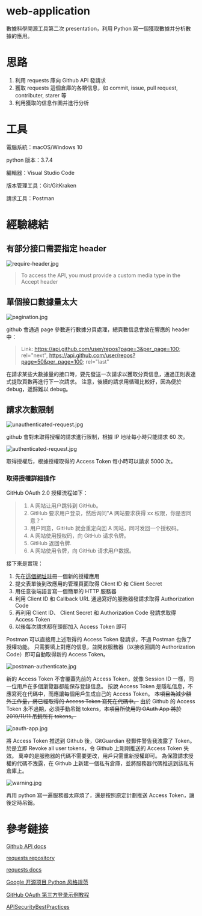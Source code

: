 # web-application

數據科學開源工具第二次 presentation，利用 Python 寫一個獲取數據并分析數據的應用。

# 思路

1. 利用 requests 庫向 Github API 發請求
2. 獲取 requests 這個倉庫的各類信息，如 commit, issue, pull request, contributer, starer 等
3. 利用獲取的信息作圖并進行分析

# 工具

電腦系統：macOS/Windows 10

python 版本：3.7.4

編輯器：Visual Studio Code

版本管理工具：Git/GitKraken

請求工具：Postman

# 經驗總結

## 有部分接口需要指定 header

![require-header.jpg](material/require-header.jpg)

> To access the API, you must provide a custom media type in the Accept header

## 單個接口數據量太大

![pagination.jpg](material/pagination.jpg)

github 會通過 page 參數進行數據分頁處理，總頁數信息會放在響應的 header 中：

> Link: <https://api.github.com/user/repos?page=3&per_page=100>; rel="next",
>   <https://api.github.com/user/repos?page=50&per_page=100>; rel="last"

在請求某些大數據量的接口時，要先發送一次請求以獲取分頁信息，通過正則表達式提取頁數再進行下一次請求。
注意，後續的請求用循環比較好，因為便於 debug，遞歸難以 debug。

## 請求次數限制

![unauthenticated-request.jpg](material/unauthenticated-request.jpg)

github 會對未取得授權的請求進行限制，根據 IP 地址每小時只能請求 60 次。

![authenticated-request.jpg](material/authenticated-request.jpg)

取得授權后，根據授權取得的 Access Token 每小時可以請求 5000 次。

### 取得授權詳細操作

GitHub OAuth 2.0 授權流程如下：

> 1. A 网站让用户跳转到 GitHub。
> 2. GitHub 要求用户登录，然后询问"A 网站要求获得 xx 权限，你是否同意？"
> 3. 用户同意，GitHub 就会重定向回 A 网站，同时发回一个授权码。
> 4. A 网站使用授权码，向 GitHub 请求令牌。
> 5. GitHub 返回令牌.
> 6. A 网站使用令牌，向 GitHub 请求用户数据。

接下來是實現：

1. 先在[這個網址](https://github.com/settings/applications/new)註冊一個新的授權應用
2. 提交表單後到改應用的管理頁面取得 Client ID 和 Client Secret
3. 用任意後端語言寫一個簡單的 HTTP 服務器
4. 利用 Client ID 和 Callback URL 通過寫好的服務器發請求取得 Authorization Code
5. 再利用 Client ID、 Client Secret 和 Authorization Code 發請求取得 Access Token
6. 以後每次請求都在頭部加入 Access Token 即可

Postman 可以直接用上述取得的 Access Token 發請求，不過 Postman 也做了授權功能。
只需要填上對應的信息，並開啟服務器（以接收回調的 Authorization Code）即可自動取得新的 Access Token。

![postman-authenticate.jpg](material/postman-authenticate.jpg)

新的 Access Token 不會覆蓋先前的 Access Token，就像 Session ID 一樣，同一位用戶在多個瀏覽器都能保存登錄信息。
按說 Access Token 是隱私信息，不應寫死在代碼中，而應讓每個用戶生成自己的 Access Token。
~~本項目為減少額外工作量，將已經取得的 Access Token 寫死在代碼中。~~
由於 Github 的 Access Token 永不過期，必須手動吊銷 tokens，~~本項目所使用的 OAuth App 將於 2019/11/11 吊銷所有 tokens。~~

![oauth-app.jpg](material/oauth-app.jpg)

將 Access Token 推送到 Github 後，GitGuardian 發郵件警告我洩露了 Token。
於是立即 Revoke all user tokens，令 Github 上剛剛推送的 Access Token 失效。
萬幸的是服務器的代碼不需要更改，用戶只需重新授權即可。
為保證請求授權的代碼不洩露，在 Github 上新建一個私有倉庫，並將服務器代碼推送到該私有倉庫上。

![warning.jpg](material/warning.jpg)

再用 python 寫一遍服務器太麻煩了，還是按照原定計劃推送 Access Token，讓後定時吊銷。

# 參考鏈接

[Github API docs](https://developer.github.com/v3/)

[requests repository](https://github.com/psf/requests)

[requests docs](https://requests.readthedocs.io)

[Google 开源项目 Python 风格规范](https://zh-google-styleguide.readthedocs.io/en/latest/google-python-styleguide/python_style_rules)

[GitHub OAuth 第三方登录示例教程](http://www.ruanyifeng.com/blog/2019/04/github-oauth.html)

[APISecurityBestPractices](https://github.com/GitGuardian/APISecurityBestPractices)